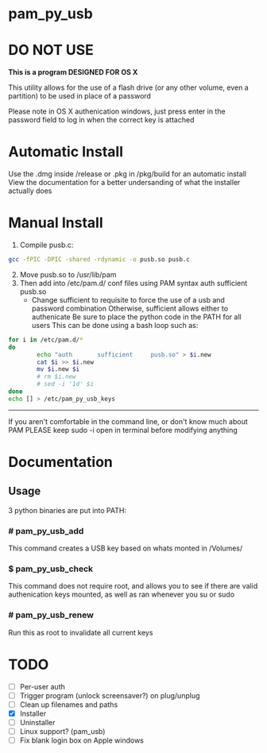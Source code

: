 # pam_py_usb
# DO NOT USE
**This is a program DESIGNED FOR OS X**

This utility allows for the use of a flash drive (or any other volume, even a partition)
to be used in place of a password

Please note in OS X authenication windows, just press enter in the password field to log in when the correct key is attached

# Automatic Install
Use the .dmg inside /release or .pkg in /pkg/build for an automatic install
View the documentation for a better undersanding of what the installer actually does

# Manual Install
1. Compile pusb.c:
```bash
gcc -fPIC -DPIC -shared -rdynamic -o pusb.so pusb.c
```
2. Move pusb.so to /usr/lib/pam
3. Then add into /etc/pam.d/ conf files using PAM syntax
    auth       sufficient     pusb.so
   * Change sufficient to requisite to force the use of a usb and password combination
     Otherwise, sufficient allows either to authenicate
     Be sure to place the python code in the PATH for all users
   This can be done using a bash loop such as:
``` bash
for i in /etc/pam.d/*
do
        echo "auth       sufficient     pusb.so" > $i.new
        cat $i >> $i.new
        mv $i.new $i
        # rm $i.new
        # sed -i '1d' $i
done
echo [] > /etc/pam_py_usb_keys
```

---

If you aren't comfortable in the command line, or don't know much about PAM
PLEASE keep sudo -i open in terminal before modifying anything 

# Documentation
## Usage
3 python binaries are put into PATH:
### # pam_py_usb_add
This command creates a USB key based on whats monted in /Volumes/
### $ pam_py_usb_check
This command does not require root, and allows you to see if there are valid authenication keys mounted, as well as ran whenever you su or sudo
### # pam_py_usb_renew
Run this as root to invalidate all current keys

# TODO
- [ ] Per-user auth
- [ ] Trigger program (unlock screensaver?) on plug/unplug
- [ ] Clean up filenames and paths
- [x] Installer
- [ ] Uninstaller
- [ ] Linux support? (pam_usb)
- [ ] Fix blank login box on Apple windows
